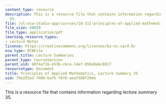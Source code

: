 ```yaml
---
content_type: resource
description: This is a resource file that contains information regarding lecture summary
  35.
file: /ol-ocw-studio-app/courses/18-311-principles-of-applied-mathematics-spring-2014/79e255a37600ba75f076aeaf588f29eb_MIT18_311S14_Lecture35.pdf
file_size: 68829
file_type: application/pdf
learning_resource_types:
- Lecture Notes
license: https://creativecommons.org/licenses/by-nc-sa/4.0/
ocw_type: OCWFile
parent_title: Lecture Summaries
parent_type: CourseSection
parent_uid: b0f4af16-e53b-c6ca-14ef-05be9e6c8817
resourcetype: Document
title: Principles of Applied Mathematics, Lecture Summary 35
uid: 79e255a3-7600-ba75-f076-aeaf588f29eb
---
```

This is a resource file that contains information regarding lecture summary 35.